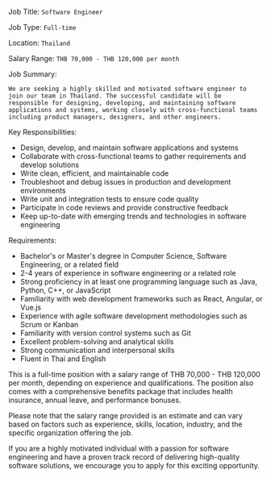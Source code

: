 Job Title: `Software Engineer`

Job Type: `Full-time`

Location: `Thailand`

Salary Range: `THB 70,000 - THB 120,000 per month`

Job Summary:

`We are seeking a highly skilled and motivated software engineer to join our team in Thailand. The successful candidate will be responsible for designing, developing, and maintaining software applications and systems, working closely with cross-functional teams including product managers, designers, and other engineers.`

Key Responsibilities:

* Design, develop, and maintain software applications and systems
* Collaborate with cross-functional teams to gather requirements and develop solutions
* Write clean, efficient, and maintainable code
* Troubleshoot and debug issues in production and development environments
* Write unit and integration tests to ensure code quality
* Participate in code reviews and provide constructive feedback
* Keep up-to-date with emerging trends and technologies in software engineering

Requirements:

* Bachelor's or Master's degree in Computer Science, Software Engineering, or a related field
* 2-4 years of experience in software engineering or a related role
* Strong proficiency in at least one programming language such as Java, Python, C++, or JavaScript
* Familiarity with web development frameworks such as React, Angular, or Vue.js
* Experience with agile software development methodologies such as Scrum or Kanban
* Familiarity with version control systems such as Git
* Excellent problem-solving and analytical skills
* Strong communication and interpersonal skills
* Fluent in Thai and English

This is a full-time position with a salary range of THB 70,000 - THB 120,000 per month, depending on experience and qualifications. The position also comes with a comprehensive benefits package that includes health insurance, annual leave, and performance bonuses.

Please note that the salary range provided is an estimate and can vary based on factors such as experience, skills, location, industry, and the specific organization offering the job.

If you are a highly motivated individual with a passion for software engineering and have a proven track record of delivering high-quality software solutions, we encourage you to apply for this exciting opportunity.
